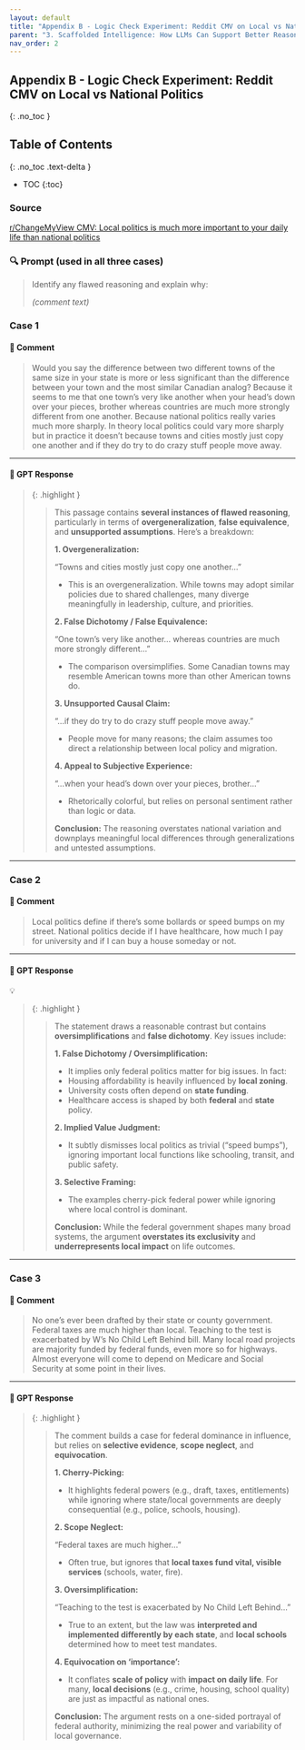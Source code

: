 ```yaml
---
layout: default
title: "Appendix B - Logic Check Experiment: Reddit CMV on Local vs National Politics"
parent: "3. Scaffolded Intelligence: How LLMs Can Support Better Reasoning"
nav_order: 2
---
```


## Appendix B - Logic Check Experiment: Reddit CMV on Local vs National Politics

{: .no_toc }

## Table of Contents

{: .no_toc .text-delta }

- TOC
{:toc}

### Source

[r/ChangeMyView CMV: Local politics is much more important to your daily life than national politics](https://www.reddit.com/r/changemyview/comments/1lp8uh9/cmv_local_politics_is_much_more_important_to_your/)

### 🔍 Prompt (used in all three cases)

>Identify any flawed reasoning and explain why:
>
> _(comment text)_

### Case 1

#### 💬 Comment

> Would you say the difference between two different towns of the same size in your state is more or less significant than the difference between your town and the most similar Canadian analog?
Because it seems to me that one town’s very like another when your head’s down over your pieces, brother whereas countries are much more strongly different from one another. Because national politics really varies much more sharply. In theory local politics could vary more sharply but in practice it doesn’t because towns and cities mostly just copy one another and if they do try to do crazy stuff people move away.
>

---

#### 🤖 GPT Response

> {: .highlight }
> >This passage contains **several instances of flawed reasoning**, particularly in terms of **overgeneralization**, **false equivalence**, and **unsupported assumptions**. Here’s a breakdown:
> >
> >**1. Overgeneralization:**
> >
> > “Towns and cities mostly just copy one another…”
> >
> >- This is an overgeneralization. While towns may adopt similar policies due to shared challenges, many diverge meaningfully in leadership, culture, and priorities.
> >
> >**2. False Dichotomy / False Equivalence:**
> >
> > “One town’s very like another… whereas countries are much more strongly different…”
> >
> >- The comparison oversimplifies. Some Canadian towns may resemble American towns more than other American towns do.
> >
> >**3. Unsupported Causal Claim:**
> >
> > “…if they do try to do crazy stuff people move away.”
> >
> >- People move for many reasons; the claim assumes too direct a relationship between local policy and migration.
> >
> >**4. Appeal to Subjective Experience:**
> >
> > “…when your head’s down over your pieces, brother…”
> >
> >- Rhetorically colorful, but relies on personal sentiment rather than logic or data.
> >
> >**Conclusion:** The reasoning overstates national variation and downplays meaningful local differences through generalizations and untested assumptions.

---

### Case 2

#### 💬 Comment

> Local politics define if there’s some bollards or speed bumps on my street. National politics decide if I have healthcare, how much I pay for university and if I can buy a house someday or not.
>

---

#### 🤖 GPT Response

💡
> {: .highlight }
> > The statement draws a reasonable contrast but contains **oversimplifications** and **false dichotomy**. Key issues include:
> >
> >**1. False Dichotomy / Oversimplification:**
> >
> >- It implies only federal politics matter for big issues. In fact:
> >- Housing affordability is heavily influenced by **local zoning**.
> >- University costs often depend on **state funding**.
> >- Healthcare access is shaped by both **federal** and **state** policy.
> >
> >**2. Implied Value Judgment:**
> >
> >- It subtly dismisses local politics as trivial (“speed bumps”), ignoring important local functions like schooling, transit, and public safety.
> >
> >**3. Selective Framing:**
> >
> >- The examples cherry-pick federal power while ignoring where local control is dominant.
> >
> >**Conclusion:** While the federal government shapes many broad systems, the argument **overstates its exclusivity** and **underrepresents local impact** on life outcomes.

---

### Case 3

#### 💬 Comment

> No one’s ever been drafted by their state or county government.
Federal taxes are much higher than local.
Teaching to the test is exacerbated by W’s No Child Left Behind bill.
Many local road projects are majority funded by federal funds, even more so for highways.
Almost everyone will come to depend on Medicare and Social Security at some point in their lives.
>

---

#### 🤖 GPT Response

> {: .highlight }
> >The comment builds a case for federal dominance in influence, but relies on **selective evidence**, **scope neglect**, and **equivocation**.
> >
> >**1. Cherry-Picking:**
> >
> >- It highlights federal powers (e.g., draft, taxes, entitlements) while ignoring where state/local governments are deeply consequential (e.g., police, schools, housing).
> >
> >**2. Scope Neglect:**
> >
> > “Federal taxes are much higher…”
> >
> >- Often true, but ignores that **local taxes fund vital, visible services** (schools, water, fire).
> >
> >**3. Oversimplification:**
> >
> > “Teaching to the test is exacerbated by No Child Left Behind…”
> >
> >- True to an extent, but the law was **interpreted and implemented differently by each state**, and **local schools** determined how to meet test mandates.
> >
> >**4. Equivocation on ‘importance’:**
> >
> >- It conflates **scale of policy** with **impact on daily life**. For many, **local decisions** (e.g., crime, housing, school quality) are just as impactful as national ones.
> >
> >**Conclusion:** The argument rests on a one-sided portrayal of federal authority, minimizing the real power and variability of local governance.
